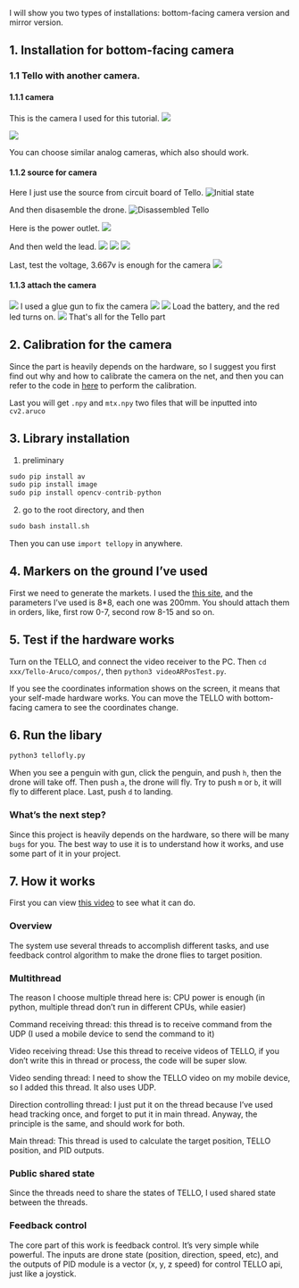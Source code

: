 I will show you two types of installations: bottom-facing camera version and mirror version. 

## 1. Installation for bottom-facing camera
### 1.1 Tello with another camera.
#### 1.1.1 camera
This is the camera I used for this tutorial.
![](https://github.com/find1dream/Tello-Aruco/blob/master/tellopy/photo/IMG_4407.jpg)

![](https://github.com/find1dream/Tello-Aruco/blob/master/tellopy/photo/IMG_4425.JPG)

You can choose similar analog cameras, which also should work.

#### 1.1.2 source for camera
Here I just use the source from circuit board of Tello.
![Initial state](https://github.com/find1dream/Tello-Aruco/blob/master/tellopy/photo/IMG_4408.jpg)

And then disasemble the drone.
![Disassembled Tello](https://github.com/find1dream/Tello-Aruco/blob/master/tellopy/photo/IMG_4411.jpg)

Here is the power outlet.
![](https://github.com/find1dream/Tello-Aruco/blob/master/tellopy/photo/IMG_4412.jpg)

And then weld the lead.
![](https://github.com/find1dream/Tello-Aruco/blob/master/tellopy/photo/IMG_4414.jpg)
![](https://github.com/find1dream/Tello-Aruco/blob/master/tellopy/photo/IMG_4415.jpg)
![](https://github.com/find1dream/Tello-Aruco/blob/master/tellopy/photo/IMG_4416.jpg)

Last, test the voltage, 3.667v is enough for the camera
![](https://github.com/find1dream/Tello-Aruco/blob/master/tellopy/photo/IMG_4417.jpg)


#### 1.1.3 attach the camera
![](https://github.com/find1dream/Tello-Aruco/blob/master/tellopy/photo/IMG_4419.jpg)
I used a glue gun to fix the camera
![](https://github.com/find1dream/Tello-Aruco/blob/master/tellopy/photo/IMG_4420.jpg)
![](https://github.com/find1dream/Tello-Aruco/blob/master/tellopy/photo/IMG_4421.jpg)
Load the battery, and the red led turns on.
![](https://github.com/find1dream/Tello-Aruco/blob/master/tellopy/photo/IMG_4423.jpg)
That's all for the Tello part


## 2. Calibration for the camera
Since the part is heavily depends on the hardware, so I suggest you first find out why and how to calibrate the camera on the net, and then you can refer to the code in [here](https://github.com/find1dream/Tello-Aruco/tree/master/tellopy/compos/camPara) to perform the calibration.

Last you will get `.npy` and `mtx.npy` two files that will be inputted into `cv2.aruco`


## 3. Library installation
1. preliminary
```python
sudo pip install av
sudo pip install image
sudo pip install opencv-contrib-python
```

2. go to the root directory, and then
```python
sudo bash install.sh
```
Then you can use `import tellopy` in anywhere.

## 4. Markers on the ground I’ve used
First we need to generate the markets. I used the [this site](http://chev.me/arucogen/), and the parameters I’ve used is 8\*8, each one was 200mm. You should attach them in orders, like, first row 0-7, second row 8-15 and so on.

## 5. Test if the hardware works
Turn on the TELLO, and connect the video receiver to the PC.  Then `cd xxx/Tello-Aruco/compos/`, then `python3 videoARPosTest.py`.

If you see the coordinates information shows on the screen, it means that your self-made hardware works. You can move the TELLO with bottom-facing camera to see the coordinates change.

## 6. Run the libary
```python
python3 tellofly.py
```
When you see a penguin with gun, click the penguin, and push `h`, then the drone will take off. Then push `a`, the drone will fly. Try to push `m` or `b`, it will fly to different place. Last, push `d` to landing.

### What’s the next step?
Since this project is heavily depends on the hardware, so there will be many `bugs` for you. The best way to use it is to understand how it works, and use some part of it in your project.

## 7. How it works
First you can view [this video](https://www.youtube.com/watch?v=G9H4TvE3mVE) to see what it can do.
### Overview
The system use several threads to accomplish  different tasks, and use feedback control algorithm to make the drone flies to target position.

### Multithread
The reason I choose multiple thread here is: CPU power is enough (in python, multiple thread don’t run in different CPUs, while easier)

Command receiving thread: this thread is to receive command from the UDP (I used a mobile device to send the command to it)

Video receiving thread:
Use this thread to receive videos of TELLO, if you don’t write this in thread or process, the code will be super slow.

Video sending thread:
I need to show the TELLO video on my mobile device, so I added this thread. It also uses UDP.

Direction controlling thread: 
I just put it on the thread because I’ve used head tracking once, and forget to put it in main thread. Anyway, the principle is the same, and should work for both.

Main thread:
This thread is used to calculate the target position, TELLO position, and PID outputs.

### Public shared state
Since the threads need to share the states of TELLO, I used shared state between the threads.

### Feedback control
The core part of this work is feedback control. It’s very simple while powerful. The inputs are drone state (position, direction, speed, etc), and the outputs of PID module is a vector (x, y, z speed) for control TELLO api, just like a joystick.
